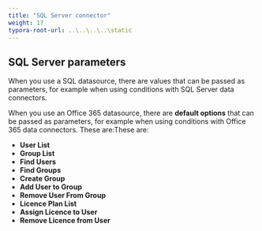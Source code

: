 ```yaml
---
title: "SQL Server connector"
weight: 17
typora-root-url: ..\..\..\..\static
---
```




## SQL Server parameters

When you use a SQL datasource, there are values that can be passed as parameters, for example when using conditions with SQL Server data connectors.  

When you use an Office 365 datasource, there are **default options** that can be passed as parameters, for example when using conditions with Office 365 data connectors. These are:These are:

- **User List**
- **Group List**
- **Find Users**
- **Find Groups**
- **Create Group**
- **Add User to Group**
- **Remove User From Group**
- **Licence Plan List**
- **Assign Licence to User**
- **Remove Licence from User**
